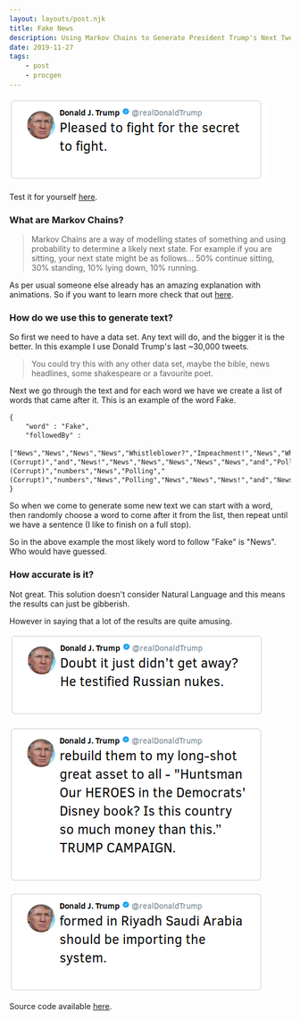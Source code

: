 ```yaml
---
layout: layouts/post.njk
title: Fake News
description: Using Markov Chains to Generate President Trump's Next Tweet
date: 2019-11-27
tags:
    - post
    - procgen
---
```

![](/img/trump-tweet.png)

Test it for yourself [here](https://foopod.github.io/trump/).

### What are Markov Chains?

> Markov Chains are a way of modelling states of something and using probability to determine a likely next state. For example if you are sitting, your next state might be as follows... 50% continue sitting, 30% standing, 10% lying down, 10% running.

As per usual someone else already has an amazing explanation with animations. So if you want to learn more check that out [here](http://setosa.io/ev/markov-chains/).


### How do we use this to generate text?

So first we need to have a data set. Any text will do, and the bigger it is the better. In this example I use Donald Trump's last \~30,000 tweets.

> You could try this with any other data set, maybe the bible, news headlines, some shakespeare or a favourite poet.

Next we go through the text and for each word we have we create a list of words that came after it. This is an example of the word Fake.

```
{
    "word" : "Fake",
    "followedBy" : 
        ["News","News","News","News","Whistleblower?","Impeachment!","News","Whistleblower?","News","News","News","News","Hearing","Whistleblowers","Washington","News","News","News","News","News","News!","News","Washington","as","News!","News!","News","News","News","News.","News","News","News","News","News","News","News","News!","News!","News.","News","News","Whistleblower","News","News","News","News!","News","News","Witch","News","News","News","News","News","News","News","News","News!","News","News!","(Corrupt)","and","News!","News","News","News","News","News","and","Poll","News","News","News","News!","News","News","News","News","News","News!","News","News","News","News","News","News","they","News","or","News!","Interview","story","News!","News","News","News","News","and","News","News","News","News","News","News","News","and","and","News","News","News","News","News","News.","News","News","News","News.","Media!","News","News","News","reporting!","News","News","News.","News","News","News","News","News","News!","News","News","News.","News","News","News.","News","News","News","Polls.","News","News","News","News","News","News","News","News","News","unsourced","News","News","News","News","News","and","News","News)","News","News","News","News","Polls","News","News","News","News","News","(Corrupt)","numbers","News","Polling","(Corrupt)","numbers","News","Polling","News","News","News!","and","News","News","News","News!","News","News","News","News","News","News.","News","Stories","work","News","News","News!","Media","News","News","News","and","News","News","News","News","News","News","Dossier)","News","News","News","News","and","News)","News","News.","News","News","News","News","News!","Dossier’s","Story","Story","News","News)","News!","News","News","News","News","News","News","News","News","News","News","Dossier","News","Dossier","News","News.","Dossier","News","News","Science.","News","News!","News!","News","Dossier","News","News","Dossier","Media","News","News","News!","Fact","News","News.”","News","News","News","Media","and","News","News","News","News","News!","News","News","News","News","just","News","reporting","reporter","News","News","News","News","News","News","News","sources","News","News","News","News","News","News","News","News","News","News","News","News","News.","News","News","News","News.","News","News","News","60","Media","News","News","News","News","News.","News.","Suppression","News","News","News","News.","News","News","News","News","Story","News!","News.","News","News.","Dossier","News","News","News","News","NBC","Dossier","nothing","News.","Reporting","News!","Reporting","News!","News","Dossier)","News","News","CNN","News","CNN","New","CNN","News","News","News","News","News","Story","News","reporters","News","piece","News","as","Dossier.","News!","News","Dossier","News","News","Dossier","News","News","News","News","News","News","News","News","News","News","News","News","Dirty","News","News","News","News","News","News","News","News","News","News","News","News","News......","News","News","News","News","News","Media","News","ABC","News","News","News","News","News","News","News","News!","News","News","News","News!","News","News","News","News","News","she","News","News","News","News","News","Mainstream","News","News","News","News","News","News","News","News","News","News","News","News","News","News","News","News","News","News","News","News","News","Russia","News","News","News","News","NBC","Washington","News.","News","News","Memos?","Dossier","News","News","News","News.","News","News","News","News!","News","News","News","News","reporting","News","News","News","Book","News","News","News","Book","News","News","News","News","News","News","News","News","News","Polls","News.","News","Mainstream","News","News","News","News","News.","News","News","News","News","News","News!","News","News","News.","News","News","News","News","News","News","Dossier","News).","News","News","News","News","News","Dossier","Media","News","News","News","News","@NBCNews","News","News","News","News","News","News","most","News","News","News","News","News","News","News","News","News","News","News","News","News","News","News","News","News","News","News","News","News","News","News","News","News.","News!","News","News","News","News","Media","News","News","News","News","News","News","News","News","News!","News","News","News","News","News","News","News.","News","News","News","Media","News.","News","Media","News","News","News","Media","News","News","Trump/Russia","News","News","media","news!","News","Tears","News?","Twitter"]
}
```

So when we come to generate some new text we can start with a word, then randomly choose a word to come after it from the list, then repeat until we have a sentence (I like to finish on a full stop).

So in the above example the most likely word to follow "Fake" is "News". Who would have guessed.

### How accurate is it?

Not great. This solution doesn't consider Natural Language and this means the results can just be gibberish.

However in saying that a lot of the results are quite amusing.

![](/img/trump-tweet2.png)

![](/img/trump-tweet3.png)

![](/img/trump-tweet4.png)

Source code available [here](https://github.com/foopod/trump).